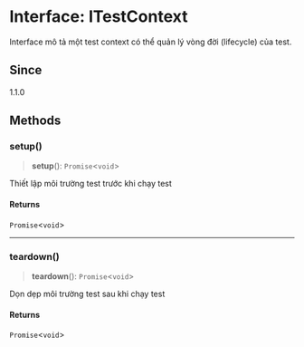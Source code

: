 # Interface: ITestContext

Interface mô tả một test context có thể quản lý vòng đời (lifecycle) của test.

## Since

1.1.0

## Methods

<a id="setup"></a>

### setup()

> **setup**(): `Promise`\<`void`\>

Thiết lập môi trường test trước khi chạy test

#### Returns

`Promise`\<`void`\>

***

<a id="teardown"></a>

### teardown()

> **teardown**(): `Promise`\<`void`\>

Dọn dẹp môi trường test sau khi chạy test

#### Returns

`Promise`\<`void`\>
